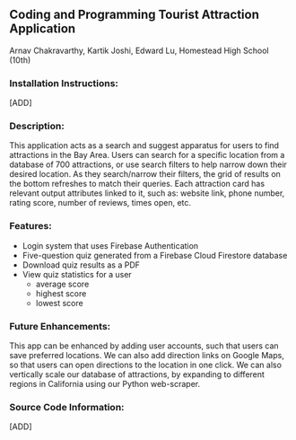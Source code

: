 ## Coding and Programming Tourist Attraction Application ##

Arnav Chakravarthy, Kartik Joshi, Edward Lu, Homestead High School (10th)


### Installation Instructions: ###

[ADD]

### Description: ###

This application acts as a search and suggest apparatus for users to find attractions in the Bay Area. Users can search for a specific location from a database of 700 attractions, or use search filters to help narrow down their desired location. As they search/narrow their filters, the grid of results on the bottom refreshes to match their queries. Each attraction card has relevant output attributes linked to it, such as: website link, phone number, rating score, number of reviews, times open, etc.

### Features: ###
- Login system that uses Firebase Authentication
- Five-question quiz generated from a Firebase Cloud Firestore database
- Download quiz results as a PDF
- View quiz statistics for a user
  - average score
  - highest score
  - lowest score

### Future Enhancements: ###

This app can be enhanced by adding user accounts, such that users can save preferred locations. We can also add direction links on Google Maps, so that users can open directions to the location in one click. We can also vertically scale our database of attractions, by expanding to different regions in California using our Python web-scraper.

### Source Code Information: ###

[ADD]
